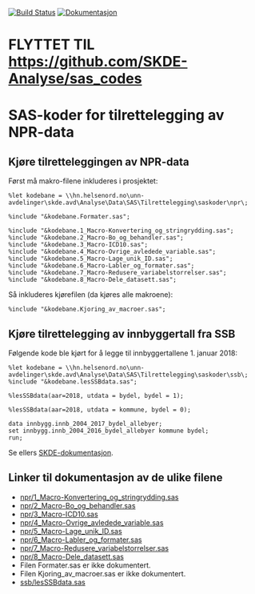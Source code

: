 [![Build Status](https://travis-ci.org/SKDE-Analyse/tilrettelegging.svg?branch=master)](https://travis-ci.org/SKDE-Analyse/tilrettelegging)
[![Dokumentasjon](https://img.shields.io/badge/Dokumentasjon--grey.svg)](https://skde-analyse.github.io/tilrettelegging)

# **FLYTTET TIL https://github.com/SKDE-Analyse/sas_codes**  

# SAS-koder for tilrettelegging av NPR-data

## Kjøre tilretteleggingen av NPR-data

Først må makro-filene inkluderes i prosjektet:

```
%let kodebane = \\hn.helsenord.no\unn-avdelinger\skde.avd\Analyse\Data\SAS\Tilrettelegging\saskoder\npr\;

%include "&kodebane.Formater.sas";

%include "&kodebane.1_Macro-Konvertering_og_stringrydding.sas";
%include "&kodebane.2_Macro-Bo_og_behandler.sas";
%include "&kodebane.3_Macro-ICD10.sas";
%include "&kodebane.4_Macro-Ovrige_avledede_variable.sas";
%include "&kodebane.5_Macro-Lage_unik_ID.sas";
%include "&kodebane.6_Macro-Labler_og_formater.sas";
%include "&kodebane.7_Macro-Redusere_variabelstorrelser.sas";
%include "&kodebane.8_Macro-Dele_datasett.sas";
```

Så inkluderes kjørefilen (da kjøres alle makroene):

```
%include "&kodebane.Kjoring_av_macroer.sas";
```

## Kjøre tilrettelegging av innbyggertall fra SSB

Følgende kode ble kjørt for å legge til innbyggertallene 1. januar 2018:
```
%let kodebane = \\hn.helsenord.no\unn-avdelinger\skde.avd\Analyse\Data\SAS\Tilrettelegging\saskoder\ssb\;
%include "&kodebane.lesSSBdata.sas";

%lesSSBdata(aar=2018, utdata = bydel, bydel = 1);

%lesSSBdata(aar=2018, utdata = kommune, bydel = 0);

data innbygg.innb_2004_2017_bydel_allebyer;
set innbygg.innb_2004_2016_bydel_allebyer kommune bydel;
run;
```

Se ellers [SKDE-dokumentasjon](https://skde-analyse.github.io/dokumentasjon/tilrettelegging-av-data.html#tilrettelegging-av-innbyggertall-fra-ssb).



## Linker til dokumentasjon av de ulike filene

- [npr/1_Macro-Konvertering_og_stringrydding.sas](1_Macro-Konvertering_og_stringrydding)
- [npr/2_Macro-Bo_og_behandler.sas](2_Macro-Bo_og_behandler)
- [npr/3_Macro-ICD10.sas](3_Macro-ICD10)
- [npr/4_Macro-Ovrige_avledede_variable.sas](4_Macro-Ovrige_avledede_variable)
- [npr/5_Macro-Lage_unik_ID.sas](5_Macro-Lage_unik_ID)
- [npr/6_Macro-Labler_og_formater.sas](6_Macro-Labler_og_formater)
- [npr/7_Macro-Redusere_variabelstorrelser.sas](7_Macro-Redusere_variabelstorrelser)
- [npr/8_Macro-Dele_datasett.sas](8_Macro-Dele_datasett)
- Filen Formater.sas er ikke dokumentert.
- Filen Kjoring_av_macroer.sas er ikke dokumentert.
- [ssb/lesSSBdata.sas](lesSSBdata)
